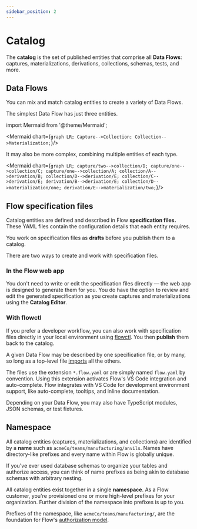```yaml
---
sidebar_position: 2
---
```

# Catalog

The **catalog** is the set of published entities that comprise all **Data Flows**: captures, materializations, derivations, collections, schemas, tests, and more.

## Data Flows

You can mix and match catalog entities to create a variety of Data Flows.

The simplest Data Flow has just three entities.

import Mermaid from '@theme/Mermaid';

<Mermaid chart={`
	graph LR;
		Capture-->Collection;
        Collection-->Materialization;
`}/>

It may also be more complex, combining multiple entities of each type.

<Mermaid chart={`
	graph LR;
		capture/two-->collection/D;
		capture/one-->collection/C;
		capture/one-->collection/A;
        collection/A-->derivation/B;
        collection/D-->derivation/E;
        collection/C-->derivation/E;
        derivation/B-->derivation/E;
		collection/D-->materialization/one;
		derivation/E-->materialization/two;
`}/>

## Flow specification files

Catalog entities are defined and described in Flow **specification files.**
These YAML files contain the configuration details that each entity requires.

You work on specification files as **drafts** before you publish them to a catalog.

There are two ways to create and work with specification files.

### In the Flow web app

You don't need to write or edit the specification files directly — the web app is designed to generate them for you.
You do have the option to review and edit the generated specification as you create captures and materializations using the **Catalog Editor**.

### With flowctl

If you prefer a developer workflow, you can also work with specification files directly in your local environment using [flowctl](./flowctl.md). You then **publish** them back to the catalog.

A given Data Flow may be described by one specification file, or by many, so long as a top-level file [imports](./import.md) all the others.

The files use the extension `*.flow.yaml` or are simply named `flow.yaml` by convention.
Using this extension activates Flow's VS Code integration and auto-complete.
Flow integrates with VS Code for development environment support, like auto-complete,
tooltips, and inline documentation.

Depending on your Data Flow, you may also have TypeScript modules,
JSON schemas, or test fixtures.

## Namespace

All catalog entities (captures, materializations, and collections) are identified by a **name**
such as `acmeCo/teams/manufacturing/anvils`. Names have directory-like
prefixes and every name within Flow is globally unique.

If you've ever used database schemas to organize your tables and authorize access,
you can think of name prefixes as being akin to database schemas with arbitrary nesting.

All catalog entities exist together in a single **namespace**.
As a Flow customer, you're provisioned one or more high-level prefixes for your organization.
Further division of the namespace into prefixes is up to you.

Prefixes of the namespace, like `acmeCo/teams/manufacturing/`,
are the foundation for Flow's [authorization model](../reference/authentication.md).
